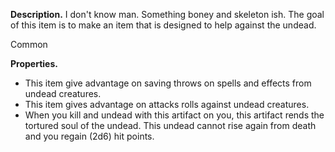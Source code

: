 **Description.** I don't know man. Something boney and skeleton ish. The goal of this item is to make an item that is designed to help against the undead. 

Common

**Properties.**
- This item give advantage on saving throws on spells and effects from undead creatures.
- This item gives advantage on attacks rolls against undead creatures. 
- When you kill and undead with this artifact on you, this artifact rends the tortured soul of the undead. This undead cannot rise again from death and you regain (2d6) hit points. 